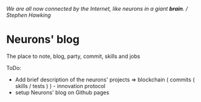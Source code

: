  _We are all now connected by the Internet, like neurons in a giant **brain**. / Stephen Hawking_

# Neurons' blog

The place to note, blog, party, commit, skills and jobs

ToDo: 
- Add brief description of the neurons' projects => blockchain ( commits ( skills / tests ) ) - innovation protocol
- setup Neurons' blog on Github pages


